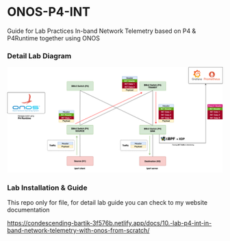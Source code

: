 # ONOS-P4-INT
Guide for Lab Practices In-band Network Telemetry based on P4 &amp; P4Runtime together using ONOS

### Detail Lab Diagram
![aws-lab](./images/deep-p4-int.png)


### Lab Installation & Guide
This repo only for file, for detail lab guide you can check to my website documentation

https://condescending-bartik-3f576b.netlify.app/docs/10.-lab-p4-int-in-band-network-telemetry-with-onos-from-scratch/
